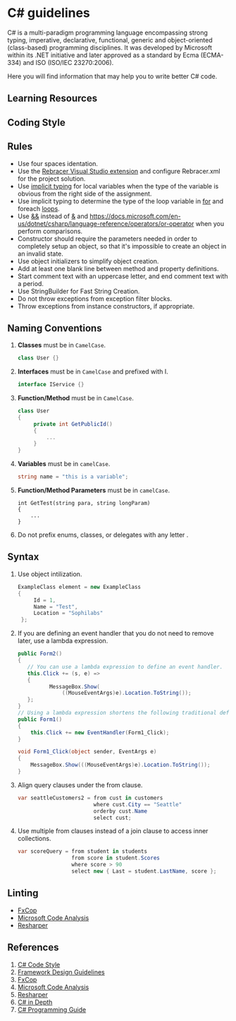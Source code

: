 # C# guidelines

C# is a multi-paradigm programming language encompassing strong typing, imperative, declarative,
functional, generic and object-oriented (class-based) programming disciplines.
It was developed by Microsoft within its .NET initiative and later approved as a standard by Ecma
(ECMA-334) and ISO (ISO/IEC 23270:2006).

Here you will find information that may help you to write better C# code.

## Learning Resources

## Coding Style

## Rules

- Use four spaces identation.
- Use the
 [Rebracer Visual Studio extension](https://visualstudiogallery.msdn.microsoft.com/410e9b9f-65f3-4495-b68e-15567e543c58)
  and configure Rebracer.xml for the project solution.
- Use [implicit
  typing](https://docs.microsoft.com/en-us/dotnet/csharp/programming-guide/classes-and-structs/implicitly-typed-local-variables)
  for local variables when the type of the variable is obvious from
  the right side of the assignment.
- Use implicit typing to determine the type of the loop variable in
  [for](https://docs.microsoft.com/en-us/dotnet/csharp/language-reference/keywords/for)
  and foreach
  [loops](https://docs.microsoft.com/en-us/dotnet/csharp/language-reference/keywords/foreach-in).
- Use
  [&&](https://docs.microsoft.com/en-us/dotnet/csharp/language-reference/operators/conditional-and-operator)
  instead of
  [&](https://docs.microsoft.com/en-us/dotnet/csharp/language-reference/operators/and-operator)
  and
  <https://docs.microsoft.com/en-us/dotnet/csharp/language-reference/operators/or-operator>
  when you perform comparisons.
- Constructor should require the parameters needed in order to
  completely setup an object, so that it's impossible to create an
  object in an invalid state.
- Use object initializers to simplify object creation.
- Add at least one blank line between method and property definitions.
- Start comment text with an uppercase letter, and end comment text
  with a period.
- Use StringBuilder for Fast String Creation.
- Do not throw exceptions from exception filter blocks.
- Throw exceptions from instance constructors, if appropriate.

## Naming Conventions

1. **Classes** must be in `CamelCase`.
   ```c#
   class User {}
   ```

2. **Interfaces** must be in `CamelCase` and prefixed with I.
   ```c#
   interface IService {}
   ```

3. **Function/Method** must be in `CamelCase`.
   ```c#
   class User
   {
        private int GetPublicId()
        {
            ...
        }
   }
    ```
4. **Variables** must be in `camelCase`.
   ```c#
   string name = "this is a variable";
   ```
5. **Function/Method Parameters** must be in `camelCase`.
   ``` {.sourceCode .c#}
   int GetTest(string para, string longParam)
   {
       ...
   }
   ```
6. Do not prefix enums, classes, or delegates with any letter .

## Syntax

1. Use object intilization.
   ```c#
   ExampleClass element = new ExampleClass
   {
        Id = 1,
        Name = "Test",
        Location = "Sophilabs"
    };
    ```
1. If you are defining an event handler that you do not need to remove later, use a lambda
   expression.
   ```c#
   public Form2()
   {
      // You can use a lambda expression to define an event handler.
      this.Click += (s, e) =>
      {
             MessageBox.Show(
                 ((MouseEventArgs)e).Location.ToString());
      };
   }
   // Using a lambda expression shortens the following traditional definition.
   public Form1()
   {
       this.Click += new EventHandler(Form1_Click);
   }

   void Form1_Click(object sender, EventArgs e)
   {
       MessageBox.Show(((MouseEventArgs)e).Location.ToString());
   }
   ```
1. Align query clauses under the from clause.
   ```c#
   var seattleCustomers2 = from cust in customers
                           where cust.City == "Seattle"
                           orderby cust.Name
                           select cust;
   ```
1. Use multiple from clauses instead of a join clause to access inner collections.
   ```c#
   var scoreQuery = from student in students
                    from score in student.Scores
                    where score > 90
                    select new { Last = student.LastName, score };
   ```

## Linting

- [FxCop](http://msdn.microsoft.com/en-us/library/bb429476.aspx)
- [Microsoft Code Analysis][mca]
- [Resharper](http://www.jetbrains.com/resharper/)

[mca]: https://marketplace.visualstudio.com/items?itemName=VisualStudioPlatformTeam.MicrosoftCodeAnalysis2017

## References

1. [C# Code Style](https://msdn.microsoft.com/en-us/library/ff926074.aspx)
2. [Framework Design Guidelines](https://msdn.microsoft.com/en-us/library/ms229042.aspx)
3. [FxCop](http://msdn.microsoft.com/en-us/library/bb429476.aspx)
4. [Microsoft Code Analysis](https://marketplace.visualstudio.com/items?itemName=VisualStudioPlatformTeam.MicrosoftCodeAnalysis2017)
5. [Resharper](http://www.jetbrains.com/resharper/)
6. [C\# in Depth](http://csharpindepth.com/)
7. [C\# Programming Guide](https://msdn.microsoft.com/en-us/library/67ef8sbd.aspx/)